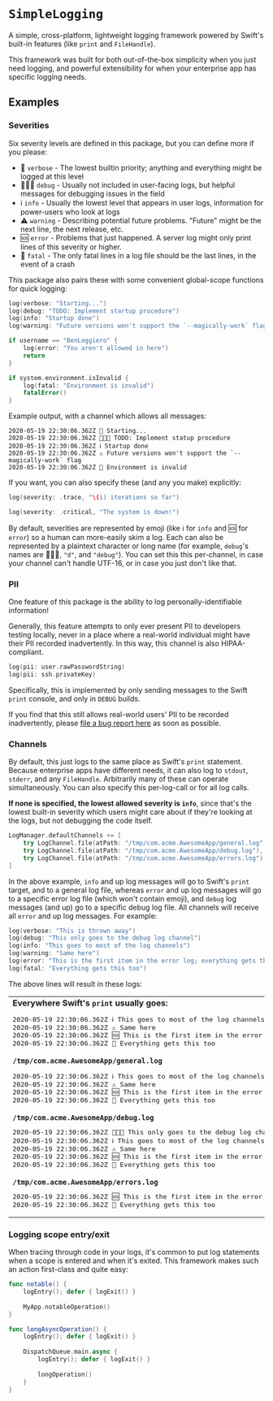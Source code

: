 # `SimpleLogging` #

A simple, cross-platform, lightweight logging framework powered by Swift's built-in features (like `print` and `FileHandle`).

This framework was built for both out-of-the-box simplicity when you just need logging, and powerful extensibility for when your enterprise app has specific logging needs.


## Examples ##

### Severities ###

Six severity levels are defined in this package, but you can define more if you please:

- 💬 `verbose` - The lowest builtin priority; anything and everything might be logged at this level
- 👩🏾‍💻 `debug` - Usually not included in user-facing logs, but helpful messages for debugging issues in the field
- ℹ️ `info` - Usually the lowest level that appears in user logs, information for power-users who look at logs
- ⚠️ `warning` - Describing potential future problems. "Future" might be the next line, the next release, etc.
- 🆘 `error` - Problems that just happened. A server log might only print lines of this severity or higher.
- 🚨 `fatal` - The only fatal lines in a log file should be the last lines, in the event of a crash

This package also pairs these with some convenient global-scope functions for quick logging:

```swift
log(verbose: "Starting...")
log(debug: "TODO: Implement startup procedure")
log(info: "Startup done")
log(warning: "Future versions won't support the `--magically-work` flag")

if username == "BenLeggiero" {
    log(error: "You aren't allowed in here")
    return
}

if system.environment.isInvalid {
    log(fatal: "Environment is invalid")
    fatalError()
}
```

Example output, with a channel which allows all messages:
```plain
2020-05-19 22:30:06.362Z 💬 Starting...
2020-05-19 22:30:06.362Z 👩🏾‍💻 TODO: Implement statup procedure
2020-05-19 22:30:06.362Z ℹ️ Startup done
2020-05-19 22:30:06.362Z ⚠️ Future versions won't support the `--magically-work` flag
2020-05-19 22:30:06.362Z 🚨 Environment is invalid
```


If you want, you can also specify these (and any you make) explicitly:

```swift
log(severity: .trace, "\(i) iterations so far")
```
```swift
log(severity: .critical, "The system is down!")
```

By default, severities are represented by emoji (like ℹ️ for `info` and 🆘 for `error`) so a human can more-easily skim a log. Each can also be represented by a plaintext character or long name (for example, `debug`'s names are 👩🏾‍💻, `"d"`, and `"debug"`). You can set this this per-channel, in case your channel can't handle UTF-16, or in case you just don't like that.


### PII ###

One feature of this package is the ability to log personally-identifiable information!

Generally, this feature attempts to only ever present PII to developers testing locally, never in a place where a real-world individual might have their PII recorded inadvertently.
In this way, this channel is also HIPAA-compliant.
 
 ```swift
 log(pii: user.rawPasswordString)
 log(pii: ssh.privateKey)
 ```

Specifically, this is implemented by only sending messages to the Swift `print` console, and only in `DEBUG` builds.

If you find that this still allows real-world users' PII to be recorded inadvertently, please [file a bug report here](https://github.com/RougeWare/Swift-Simple-Logging/issues/new) as soon as possible.


### Channels ###

By default, this just logs to the same place as Swift's `print` statement. Because enterprise apps have different needs, it can also log to `stdout`, `stderr`, and any `FileHandle`. Arbitrarily many of these can operate simultaneously. You can also specify this per-log-call or for all log calls.

**If none is specified, the lowest allowed severity is `info`**, since that's the lowest built-in severity which users might care about if they're looking at the logs, but not debugging the code itself.

```swift
LogManager.defaultChannels += [
    try LogChannel.file(atPath: "/tmp/com.acme.AwesomeApp/general.log"), name: "General Log File"),
    try LogChannel.file(atPath: "/tmp/com.acme.AwesomeApp/debug.log"), name: "Debug Log File", lowestAllowedSeverity: .debug),
    try LogChannel.file(atPath: "/tmp/com.acme.AwesomeApp/errors.log"), name: "Error Log File", lowestAllowedSeverity: .error, logSeverityNameStyle: .short),
]
```

In the above example, `info` and up log messages will go to Swift's `print` target, and to a general log file, whereas `error` and up log messages will go to a specific error log file (which won't contain emoji), and `debug` log messages (and up) go to a specific debug log file. All channels will receive all `error` and up log messages. For example:

```swift
log(verbose: "This is thrown away")
log(debug: "This only goes to the debug log channel")
log(info: "This goes to most of the log channels")
log(warning: "Same here")
log(error: "This is the first item in the error log; everything gets this")
log(fatal: "Everything gets this too")
```

The above lines will result in these logs:

<table><tbody>

<tr><td>
<strong>Everywhere Swift's <code>print</code> usually goes:</strong>
<pre>
2020-05-19 22:30:06.362Z ℹ️ This goes to most of the log channels
2020-05-19 22:30:06.362Z ⚠️ Same here
2020-05-19 22:30:06.362Z 🆘 This is the first item in the error log; everything gets this
2020-05-19 22:30:06.362Z 🚨 Everything gets this too
</pre>
</td></tr>

<tr><td>
<strong><code>/tmp/com.acme.AwesomeApp/general.log</code></strong>
<pre>
2020-05-19 22:30:06.362Z ℹ️ This goes to most of the log channels
2020-05-19 22:30:06.362Z ⚠️ Same here
2020-05-19 22:30:06.362Z 🆘 This is the first item in the error log; everything gets this
2020-05-19 22:30:06.362Z 🚨 Everything gets this too
</pre>
</td></tr>

<tr><td>
<strong><code>/tmp/com.acme.AwesomeApp/debug.log</code></strong>
<pre>
2020-05-19 22:30:06.362Z 👩🏾‍💻 This only goes to the debug log channel
2020-05-19 22:30:06.362Z ℹ️ This goes to most of the log channels
2020-05-19 22:30:06.362Z ⚠️ Same here
2020-05-19 22:30:06.362Z 🆘 This is the first item in the error log; everything gets this
2020-05-19 22:30:06.362Z 🚨 Everything gets this too
</pre>
</td></tr>

<tr><td>
<strong><code>/tmp/com.acme.AwesomeApp/errors.log</code></strong>
<pre>
2020-05-19 22:30:06.362Z 🆘 This is the first item in the error log; everything gets this
2020-05-19 22:30:06.362Z 🚨 Everything gets this too
</pre>
</td></tr>

</tbody></table>

### Logging scope entry/exit ###

When tracing through code in your logs, it's common to put log statements when a scope is entered and when it's exited. This framework makes such an action first-class and quite easy:

```swift
func notable() {
    logEntry(); defer { logExit() }
    
    MyApp.notableOperation()
}
```

```swift
func longAsyncOperation() {
    logEntry(); defer { logExit() }
    
    DispatchQueue.main.async {
        logEntry(); defer { logExit() }
        
        longOperation()
    }
}
```
